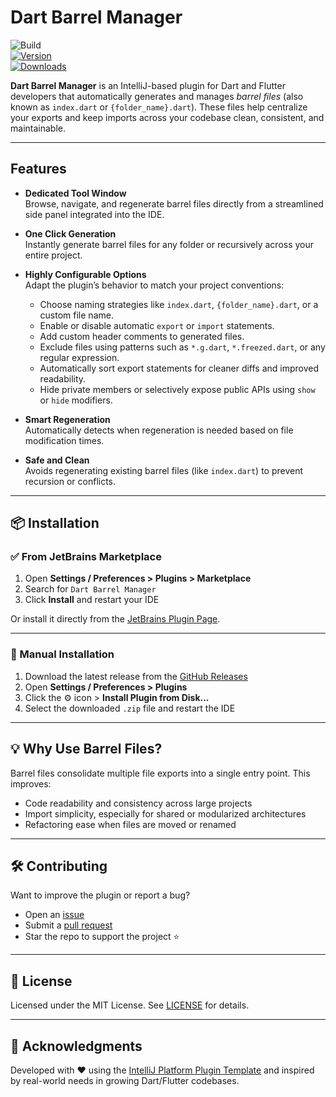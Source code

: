 # Dart Barrel Manager

![Build](https://github.com/ebrahem-aboelyazed/super_barrel_file/workflows/Build/badge.svg)  
[![Version](https://img.shields.io/jetbrains/plugin/v/27872.svg)](https://plugins.jetbrains.com/plugin/27872)  
[![Downloads](https://img.shields.io/jetbrains/plugin/d/27872.svg)](https://plugins.jetbrains.com/plugin/27872)

**Dart Barrel Manager** is an IntelliJ-based plugin for Dart and Flutter developers that automatically generates and
manages _barrel files_ (also known as `index.dart` or `{folder_name}.dart`). These files help centralize your exports
and keep imports across your codebase clean, consistent, and maintainable.

---
<!-- Plugin description -->

## Features

- **Dedicated Tool Window**  
  Browse, navigate, and regenerate barrel files directly from a streamlined side panel integrated into the IDE.

- **One Click Generation**  
  Instantly generate barrel files for any folder or recursively across your entire project.

- **Highly Configurable Options**  
  Adapt the plugin’s behavior to match your project conventions:
    - Choose naming strategies like `index.dart`, `{folder_name}.dart`, or a custom file name.
    - Enable or disable automatic `export` or `import` statements.
    - Add custom header comments to generated files.
    - Exclude files using patterns such as `*.g.dart`, `*.freezed.dart`, or any regular expression.
    - Automatically sort export statements for cleaner diffs and improved readability.
    - Hide private members or selectively expose public APIs using `show` or `hide` modifiers.

- **Smart Regeneration**  
  Automatically detects when regeneration is needed based on file modification times.

- **Safe and Clean**  
  Avoids regenerating existing barrel files (like `index.dart`) to prevent recursion or conflicts.

<!-- Plugin description end -->



---

## 📦 Installation

### ✅ From JetBrains Marketplace

1. Open **Settings / Preferences > Plugins > Marketplace**
2. Search for `Dart Barrel Manager`
3. Click **Install** and restart your IDE

Or install it directly from the [JetBrains Plugin Page](https://plugins.jetbrains.com/plugin/27872).

---

### 📁 Manual Installation

1. Download the latest release from
   the [GitHub Releases](https://github.com/ebrahem-aboelyazed/super_barrel_file/releases/latest)
2. Open **Settings / Preferences > Plugins**
3. Click the ⚙️ icon > **Install Plugin from Disk...**
4. Select the downloaded `.zip` file and restart the IDE

---

## 💡 Why Use Barrel Files?

Barrel files consolidate multiple file exports into a single entry point. This improves:

- Code readability and consistency across large projects
- Import simplicity, especially for shared or modularized architectures
- Refactoring ease when files are moved or renamed

---

## 🛠️ Contributing

Want to improve the plugin or report a bug?

- Open an [issue](https://github.com/ebrahem-aboelyazed/super_barrel_file/issues)
- Submit a [pull request](https://github.com/ebrahem-aboelyazed/super_barrel_file/pulls)
- Star the repo to support the project ⭐

---

## 📄 License

Licensed under the MIT License. See [LICENSE](LICENSE) for details.

---

## 🙏 Acknowledgments

Developed with ❤️ using
the [IntelliJ Platform Plugin Template](https://github.com/JetBrains/intellij-platform-plugin-template) and inspired by
real-world needs in growing Dart/Flutter codebases.
